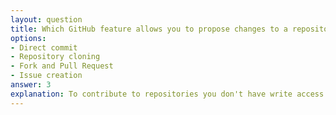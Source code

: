 ```yaml
---
layout: question
title: Which GitHub feature allows you to propose changes to a repository you don't have write access to?
options:
- Direct commit
- Repository cloning
- Fork and Pull Request
- Issue creation
answer: 3
explanation: To contribute to repositories you don't have write access to, you fork the repository, make changes in your fork, and then create a pull request to propose merging your changes.
---
```


